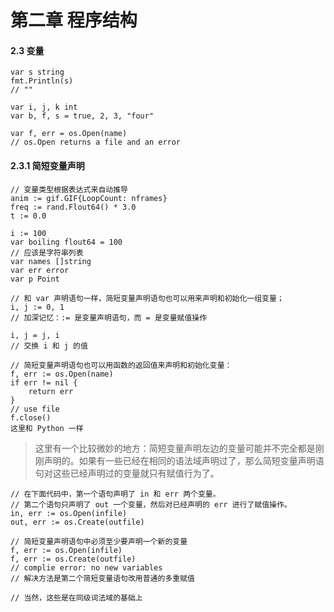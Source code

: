 # 第二章 程序结构

#### 2.3 变量
``` golang
var s string
fmt.Println(s)
// ""

var i, j, k int
var b, f, s = true, 2, 3, "four"

var f, err = os.Open(name)
// os.Open returns a file and an error
```

#### 2.3.1 简短变量声明
``` golang
// 变量类型根据表达式来自动推导
anim := gif.GIF{LoopCount: nframes}
freq := rand.Flout64() * 3.0
t := 0.0

i := 100
var boiling flout64 = 100
// 应该是字符串列表
var names []string
var err error
var p Point

// 和 var 声明语句一样，简短变量声明语句也可以用来声明和初始化一组变量；
i, j := 0, 1
// 加深记忆：:= 是变量声明语句，而 = 是变量赋值操作

i, j = j, i
// 交换 i 和 j 的值

// 简短变量声明语句也可以用函数的返回值来声明和初始化变量：
f, err := os.Open(name)
if err != nil {
    return err
}
// use file
f.close()
这里和 Python 一样
```

> 这里有一个比较微妙的地方：简短变量声明左边的变量可能并不完全都是刚刚声明的。如果有一些已经在相同的语法域声明过了，那么简短变量声明语句对这些已经声明过的变量就只有赋值行为了。

``` golang
// 在下面代码中，第一个语句声明了 in 和 err 两个变量。
// 第二个语句只声明了 out 一个变量，然后对已经声明的 err 进行了赋值操作。
in, err := os.Open(infile)
out, err := os.Create(outfile)

// 简短变量声明语句中必须至少要声明一个新的变量
f, err := os.Open(infile)
f, err := os.Create(outfile)
// complie error: no new variables
// 解决方法是第二个简短变量语句改用普通的多重赋值

// 当然，这些是在同级词法域的基础上
```